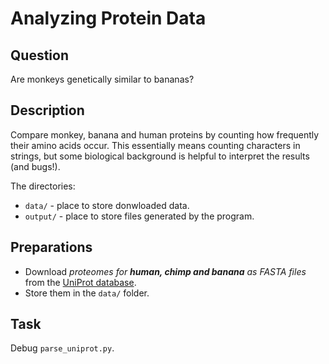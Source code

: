 
# Analyzing Protein Data

## Question

Are monkeys genetically similar to bananas?

## Description

Compare monkey, banana and human proteins by counting how frequently their amino acids occur. This essentially means counting characters in strings, but some biological background is helpful to interpret the results (and bugs!).

The directories:

* `data/` - place to store donwloaded data.
* `output/` - place to store files generated by the program.

## Preparations

* Download *proteomes for **human, chimp and banana** as FASTA files* from the [UniProt database](http://www.uniprot.org/proteomes/). 
* Store them in the `data/` folder.

## Task

Debug `parse_uniprot.py`.

